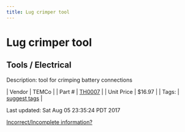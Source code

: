 ```yaml
---
title: Lug crimper tool
---
```


# Lug crimper tool
## Tools / Electrical
Description: 	tool for crimping battery connections 

| Vendor | TEMCo | 
| Part # | [TH0007](http://www.temcoindustrialpower.com/products/Crimpers/TH0007.html) | 
| Unit Price | $16.97 | 
| Tags: | [suggest tags](https://docs.google.com/forms/d/e/1FAIpQLSeWyY8v3RgOty-MyWmh9U0iivNYN_molChYyS-0U-o-kOAv_g/viewform) | 

Last updated: Sat Aug 05 23:35:24 PDT 2017

 [Incorrect/Incomplete information?](https://docs.google.com/forms/d/e/1FAIpQLSeWyY8v3RgOty-MyWmh9U0iivNYN_molChYyS-0U-o-kOAv_g/viewform)